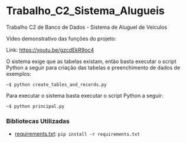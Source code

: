 # Trabalho_C2_Sistema_Alugueis
 Trabalho C2 de Banco de Dados - Sistema de Aluguel de Veículos
 
Vídeo demonstrativo das funções do projeto:

Link: https://youtu.be/gzcdEkR9oc4


O sistema exige que as tabelas existam, então basta executar o script Python a seguir para criação das tabelas e preenchimento de dados de exemplos:
```shell
~$ python create_tables_and_records.py
```

Para executar o sistema basta executar o script Python a seguir:
```shell
~$ python principal.py
```

### Bibliotecas Utilizadas
- [requirements.txt](src/requirements.txt): `pip install -r requirements.txt`


